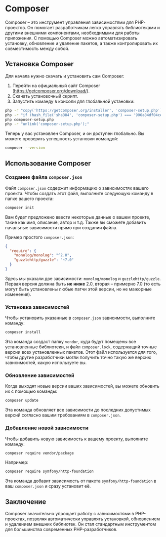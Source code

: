 # Composer
Composer – это инструмент управления зависимостями для PHP-проектов. Он помогает разработчикам легко управлять библиотеками и другими внешними компонентами, необходимыми для работы приложения. С помощью Composer можно автоматизировать установку, обновление и удаление пакетов, а также контролировать их совместимость между собой.

## Установка Composer
Для начала нужно скачать и установить сам Composer:
1. Перейти на официальный сайт Composer (https://getcomposer.org/download/).
2. Скачать установочный скрипт.
3. Запустить команду в консоли для глобальной установки:
```bash
php -r "copy('https://getcomposer.org/installer', 'composer-setup.php');"
php -r "if (hash_file('sha384', 'composer-setup.php') === '906a84df04cea2aa72f40b5f787e49f22d4c2f19492ac310e8cba5b96ac8b64115ac402c032046d1ce885912de02751') { echo 'Installer verified'; } else { echo 'Installer corrupt'; unlink('composer-setup.php'); } echo PHP_EOL;"
php composer-setup.php
php -r "unlink('composer-setup.php');"
```

Теперь у вас установлен Composer, и он доступен глобально. Вы можете проверить успешность установки командой:
```bash
composer --version
```

## Использование Composer

### Создание файла `composer.json`
Файл `composer.json` содержит информацию о зависимостях вашего проекта. Чтобы создать этот файл, выполните следующую команду в папке вашего проекта:

```bash
composer init
```

Вам будет предложено ввести некоторые данные о вашем проекте, такие как имя, описание, автор и т.д. Также вы сможете добавить начальные зависимости прямо при создании файла.

Пример простого `composer.json`:

```json
{
  "require": {
    "monolog/monolog": "^2.0",
    "guzzlehttp/guzzle": "~7.0"
  }
}
```

Здесь мы указали две зависимости: `monolog/monolog` и `guzzlehttp/guzzle`. Первая версия должна быть **не ниже** 2.0, вторая – примерно 7.0 (то есть могут быть установлены любые патчи этой версии, но не мажорные изменения).

### Установка зависимостей
Чтобы установить указанные в `composer.json` зависимости, выполните команду:

```bash
composer install
```

Эта команда создаст папку `vendor`, куда будут помещены все установленные библиотеки, и файл `composer.lock`, содержащий точные версии всех установленных пакетов. Этот файл используется для того, чтобы другие разработчики могли получить точно такую же версию зависимостей, какую используете вы.

### Обновление зависимостей
Когда выходят новые версии ваших зависимостей, вы можете обновить их с помощью команды:

```bash
composer update
```

Эта команда обновляет все зависимости до последних допустимых версий согласно вашим требованиям в `composer.json`.

### Добавление новой зависимости
Чтобы добавить новую зависимость к вашему проекту, выполните команду:

```bash
composer require vendor/package
```

Например:

```bash
composer require symfony/http-foundation
```

Эта команда добавит зависимость от пакета `symfony/http-foundation` в ваш `composer.json` и сразу установит её.

## Заключение
Composer значительно упрощает работу с зависимостями в PHP-проектах, позволяя автоматически управлять установкой, обновлением и удалением внешних библиотек. Он стал стандартным инструментом для большинства современных PHP-разработчиков.
